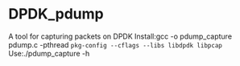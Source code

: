 # DPDK_pdump
A tool for capturing packets on DPDK
Install:gcc -o pdump_capture pdump.c -pthread  `pkg-config --cflags --libs libdpdk libpcap`
Use:./pdump_capture -h
